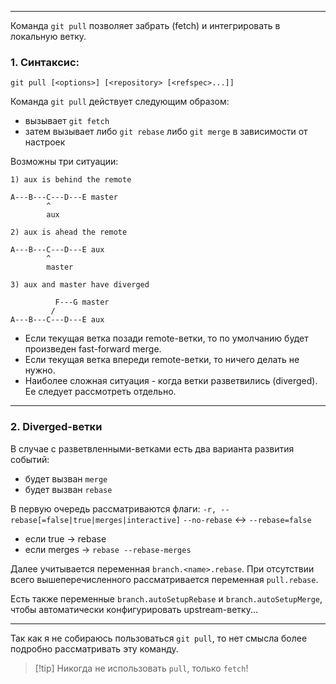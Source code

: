 ___
Команда `git pull` позволяет забрать (fetch) и интегрировать в локальную ветку.

### 1. Синтаксис:

`git pull [<options>] [<repository> [<refspec>...]]`

Команда `git pull` действует следующим образом:
- вызывает `git fetch`
- затем вызывает либо `git rebase` либо `git merge` в зависимости от настроек

Возможны три ситуации:
```
1) aux is behind the remote

A---B---C---D---E master
		^
		aux

2) aux is ahead the remote

A---B---C---D---E aux
		^
		master

3) aux and master have diverged

		  F---G master
		 /
A---B---C---D---E aux
```

- Если текущая ветка позади remote-ветки, то по умолчанию будет произведен fast-forward merge.
- Если текущая ветка впереди remote-ветки, то ничего делать не нужно.
- Наиболее сложная ситуация - когда ветки разветвились (diverged). Ее следует рассмотреть отдельно.
___
### 2. Diverged-ветки

В случае с разветвленными-ветками есть два варианта развития событий:
- будет вызван `merge`
- будет вызван `rebase`

В первую очередь рассматриваются флаги:
`-r, --rebase[=false|true|merges|interactive]` 
`--no-rebase` <-> `--rebase=false`
- если true ->  rebase
- если merges -> `rebase --rebase-merges`

Далее учитывается переменная `branch.<name>.rebase`.
При отсутствии всего вышеперечисленного рассматривается переменная `pull.rebase`.

Есть также переменные `branch.autoSetupRebase` и `branch.autoSetupMerge`, чтобы автоматически конфигурировать upstream-ветку...

___
Так как я не собираюсь пользоваться `git pull`, то нет смысла более подробно рассматривать эту команду.

>[!tip] Никогда не использовать `pull`, только `fetch`!